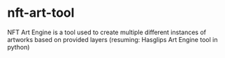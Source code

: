 # nft-art-tool
NFT Art Engine is a tool used to create multiple different instances of artworks based on provided layers (resuming: Hasglips Art Engine tool in python)

